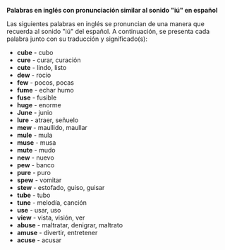 

**Palabras en inglés con pronunciación similar al sonido "iú" en español**

Las siguientes palabras en inglés se pronuncian de una manera que recuerda al sonido "iú" del español. A continuación, se presenta cada palabra junto con su traducción y significado(s):

*   **cube** - cubo
*   **cure** - curar, curación
*   **cute** - lindo, listo
*   **dew** - rocío
*   **few** - pocos, pocas
*   **fume** - echar humo
*   **fuse** - fusible
*   **huge** - enorme
*   **June** - junio
*   **lure** - atraer, señuelo
*   **mew** - maullido, maullar
*   **mule** - mula
*   **muse** - musa
*   **mute** - mudo
*   **new** - nuevo
*   **pew** - banco
*   **pure** - puro
*   **spew** - vomitar
*   **stew** - estofado, guiso, guisar
*   **tube** - tubo
*   **tune** - melodía, canción
*   **use** - usar, uso
*   **view** - vista, visión, ver
*   **abuse** - maltratar, denigrar, maltrato
*   **amuse** - divertir, entretener
*   **acuse** - acusar

